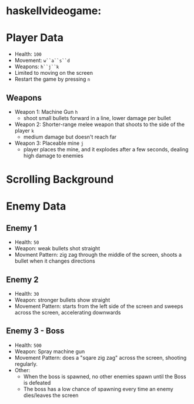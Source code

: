 # haskellvideogame: 

# Player Data
- Health: `100`
- Movement: `w``a``s``d`
- Weapons: `h``j``k`
- Limited to moving on the screen
- Restart the game by pressing `n`

## Weapons
- Weapon 1: Machine Gun `h`
  - shoot small bullets forward in a line, lower damage per bullet
- Weapon 2: Shorter-range melee weapon that shoots to the side of the player `k`
  - medium damage but doesn't reach far
- Weapon 3: Placeable mine `j`
  - player places the mine, and it explodes after a few seconds, dealing high damage to enemies

# Scrolling Background

# Enemy Data

## Enemy 1
- Health: `50`
- Weapon: weak bullets shot straight
- Movment Pattern: zig zag through the middle of the screen, shoots a bullet when it changes directions

## Enemy 2
- Health: `30`
- Weapon: stronger bullets show straight
- Movement Pattern: starts from the left side of the screen and sweeps across the screen, accelerating downwards

## Enemy 3 - Boss
- Health: `500`
- Weapon: Spray machine gun
- Movement Pattern: does a "sqare zig zag" across the screen, shooting regularly. 
- Other: 
  - When the boss is spawned, no other enemies spawn until the Boss is defeated
  - The boss has a low chance of spawning every time an enemy dies/leaves the screen
